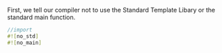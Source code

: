 
First, we tell our compiler not to use the Standard Template Libary or the standard main function.

```rust
//import
#![no_std]
#![no_main]
```